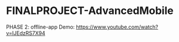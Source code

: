 # FINALPROJECT-AdvancedMobile
PHASE 2: offline-app
Demo: https://www.youtube.com/watch?v=IJEdzRS7X94
